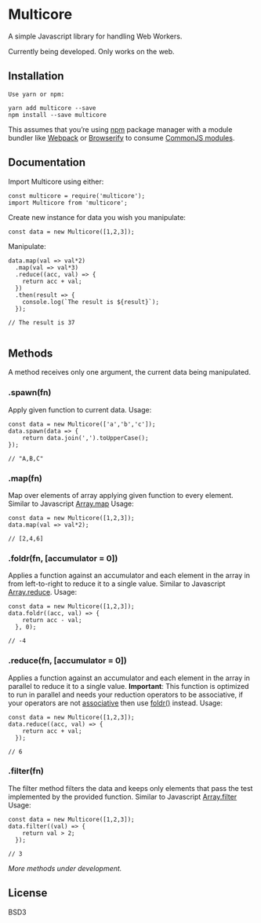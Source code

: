 Multicore
=========================

A simple Javascript library for handling Web Workers.

Currently being developed. Only works on the web.

## Installation

```
Use yarn or npm:

yarn add multicore --save
npm install --save multicore
```

This assumes that you’re using [npm](http://npmjs.com/) package manager with a module bundler like [Webpack](https://webpack.js.org/) or [Browserify](http://browserify.org/) to consume [CommonJS modules](http://webpack.github.io/docs/commonjs.html).

## Documentation

Import Multicore using either:

```
const multicore = require('multicore');
import Multicore from 'multicore';
```

Create new instance for data you wish you manipulate:

```
const data = new Multicore([1,2,3]);
```

Manipulate:

```
data.map(val => val*2)
  .map(val => val*3)
  .reduce((acc, val) => {
    return acc + val;
  })
  .then(result => {
    console.log(`The result is ${result}`);
  });

// The result is 37
  
```

## Methods
A method receives only one argument, the current data being manipulated.

### .spawn(fn)
Apply given function to current data. Usage:

```
const data = new Multicore(['a','b','c']);
data.spawn(data => {
    return data.join(',').toUpperCase();
});

// "A,B,C"
```

### .map(fn)
Map over elements of array applying given function to every element. Similar to Javascript [Array.map](https://developer.mozilla.org/en-US/docs/Web/JavaScript/Reference/Global_Objects/Array/map) Usage:

```
const data = new Multicore([1,2,3]);
data.map(val => val*2);

// [2,4,6]
```

### .foldr(fn, [accumulator = 0])
Applies a function against an accumulator and each element in the array in from left-to-right to reduce it to a single value. Similar to Javascript [Array.reduce](https://developer.mozilla.org/en-US/docs/Web/JavaScript/Reference/Global_Objects/Array/Reduce). Usage: 

```
const data = new Multicore([1,2,3]);
data.foldr((acc, val) => {
    return acc - val;
  }, 0);

// -4
```

### .reduce(fn, [accumulator = 0])
Applies a function against an accumulator and each element in the array in parallel to reduce it to a single value. **Important**: This function is optimized to run in parallel and needs your reduction operators to be associative, if your operators are not [associative](http://www.computerhope.com/jargon/a/assooper.htm) then use [foldr()](#foldrfn-accumulator) instead. Usage: 

```
const data = new Multicore([1,2,3]);
data.reduce((acc, val) => {
    return acc + val;
  });

// 6
```

### .filter(fn)
The filter method filters the data and keeps only elements that pass the test implemented by the provided function. Similar to Javascript [Array.filter](https://developer.mozilla.org/en-US/docs/Web/JavaScript/Reference/Global_Objects/Array/filter) Usage: 

```
const data = new Multicore([1,2,3]);
data.filter((val) => {
    return val > 2;
  });

// 3
```

*More methods under development.*

## License

BSD3
